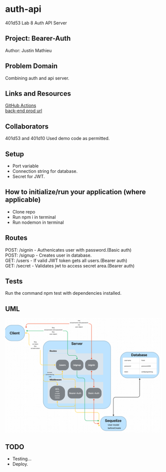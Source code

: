 # auth-api

401d53 Lab 8 Auth API Server

## Project: Bearer-Auth

Author: Justin Mathieu

## Problem Domain

Combining auth and api server.

## Links and Resources

[GitHub Actions](https://github.com/Justin-Mathieu/auth-api/actions)  
[back-end prod url](https://auth-api-ppjs.onrender.com)  

## Collaborators

401d53 and 401d10 Used demo code as permitted.

## Setup

- Port variable
- Connection string for database.
- Secret for JWT.

## How to initialize/run your application (where applicable)

- Clone repo
- Run npm i in terminal
- Run nodemon in terminal

## Routes

POST: /signin - Authenicates user with password.(Basic auth)  
POST: /signup - Creates user in database.  
GET: /users - If valid JWT token gets all users.(Bearer auth)  
GET: /secret - Validates jwt to access secret area.(Bearer auth)  

## Tests

Run the command npm test with dependencies installed.

## UML

![UML](./assets/Lab08UML.png)

## TODO

- Testing...
- Deploy.
